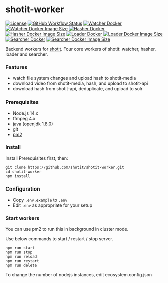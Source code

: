 # shotit-worker

[![License](https://img.shields.io/github/license/shotit/shotit-worker.svg?style=flat-square)](https://github.com/shotit/shotit-worker/blob/master/LICENSE)
[![GitHub Workflow Status](https://img.shields.io/github/workflow/status/shotit/shotit-worker/Docker%20Image%20CI?style=flat-square)](https://github.com/shotit/shotit-worker/actions)
[![Watcher Docker](https://img.shields.io/docker/pulls/shotit/shotit-worker-watcher?style=flat-square)](https://hub.docker.com/r/lesliewong007/shotit-worker-watcher)
[![Watcher Docker Image Size](https://img.shields.io/docker/image-size/shotit/shotit-worker-watcher/v0.9.1?style=flat-square)](https://hub.docker.com/r/lesliewong007/shotit-worker-watcher)
[![Hasher Docker](https://img.shields.io/docker/pulls/shotit/shotit-worker-hasher?style=flat-square)](https://hub.docker.com/r/lesliewong007/shotit-worker-hasher)
[![Hasher Docker Image Size](https://img.shields.io/docker/image-size/shotit/shotit-worker-hasher/v0.9.1?style=flat-square)](https://hub.docker.com/r/lesliewong007/shotit-worker-hasher)
[![Loader Docker](https://img.shields.io/docker/pulls/shotit/shotit-worker-loader?style=flat-square)](https://hub.docker.com/r/lesliewong007/shotit-worker-loader)
[![Loader Docker Image Size](https://img.shields.io/docker/image-size/shotit/shotit-worker-loader/v0.9.1?style=flat-square)](https://hub.docker.com/r/lesliewong007/shotit-worker-loader)
[![Searcher Docker](https://img.shields.io/docker/pulls/shotit/shotit-worker-searcher?style=flat-square)](https://hub.docker.com/r/lesliewong007/shotit-worker-searcher)
[![Searcher Docker Image Size](https://img.shields.io/docker/image-size/shotit/shotit-worker-searcher/v0.9.1?style=flat-square)](https://hub.docker.com/r/lesliewong007/shotit-worker-searcher)

Backend workers for [shotit](https://github.com/shotit/shotit). Four core workers of shotit: watcher, hasher, loader and searcher.

### Features

- watch file system changes and upload hash to shotit-media
- download video from shotit-media, hash, and upload to shotit-api
- download hash from shotit-api, deduplicate, and upload to solr

### Prerequisites

- Node.js 14.x
- ffmpeg 4.x
- java (openjdk 1.8.0)
- git
- [pm2](https://pm2.keymetrics.io/)

### Install

Install Prerequisites first, then:

```
git clone https://github.com/shotit/shotit-worker.git
cd shotit-worker
npm install
```

### Configuration

- Copy `.env.example` to `.env`
- Edit `.env` as appropriate for your setup

### Start workers

You can use pm2 to run this in background in cluster mode.

Use below commands to start / restart / stop server.

```
npm run start
npm run stop
npm run reload
npm run restart
npm run delete
```

To change the number of nodejs instances, edit ecosystem.config.json
